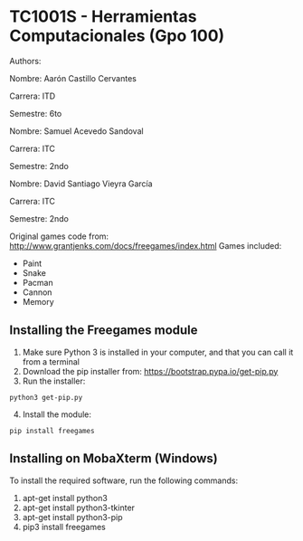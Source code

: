 # TC1001S - Herramientas Computacionales (Gpo 100)

Authors:

   Nombre: Aarón Castillo Cervantes

   Carrera: ITD

   Semestre: 6to




Nombre: Samuel Acevedo Sandoval

Carrera: ITC

Semestre: 2ndo




   Nombre: David Santiago Vieyra García

   Carrera: ITC

   Semestre: 2ndo




Original games code from: http://www.grantjenks.com/docs/freegames/index.html
Games included:
- Paint
- Snake
- Pacman
- Cannon
- Memory

## Installing the Freegames module

1. Make sure Python 3 is installed in your computer, and that you can call
   it from a terminal
2. Download the pip installer from: https://bootstrap.pypa.io/get-pip.py
3. Run the installer:
```
python3 get-pip.py
```
4. Install the module:
```
pip install freegames
```

## Installing on MobaXterm (Windows)

To install the required software, run the following commands:

1. apt-get install python3
2. apt-get install python3-tkinter
3. apt-get install python3-pip
4. pip3 install freegames
